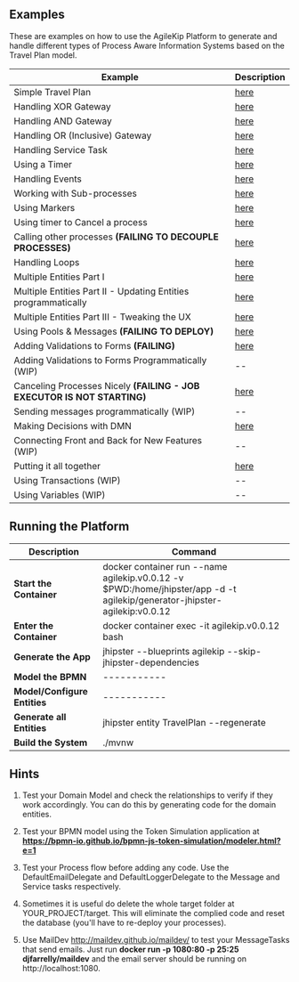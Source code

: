 ## Examples

These are examples on how to use the AgileKip Platform to generate and handle different types of Process Aware Information Systems based on the Travel Plan model.

| Example                                                                 | Description                         |
|-------------------------------------------------------------------------|-------------------------------------|
| Simple Travel Plan                                                      | [here](/travelTutorialSIMPLE)       |
| Handling XOR Gateway                                                    | [here](/travelTutorialXOR)          |
| Handling AND Gateway                                                    | [here](/travelTutorialAND)          |
| Handling OR (Inclusive) Gateway                                         | [here](/travelTutorialOR)           |
| Handling Service Task                                                   | [here](/travelTutorialSRV)          |
| Using a Timer                                                           | [here](/travelTutorialTIMER)        |
| Handling Events                                                         | [here](/travelTutorialEMSG)         |
| Working with Sub-processes                                              | [here](/travelTutorialSUB)          |
| Using Markers                                                           | [here](/travelTutorialMKR)          |
| Using timer to Cancel a process                                         | [here](/travelTutorialCANCEL)       |
| Calling other processes **(FAILING TO DECOUPLE PROCESSES)**             | [here](/travelTutorialSUB)          |
| Handling Loops                                                          | [here](/travelTutorialLOOP)         |
| Multiple Entities Part I                                                | [here](/travelTutorialENTITIES)     |
| Multiple Entities Part II - Updating Entities programmatically          | [here](/travelTutorialENTITIES2)    |
| Multiple Entities Part III - Tweaking the UX                            | [here](/travelTutorialENTITIES3)    |
| Using Pools & Messages **(FAILING TO DEPLOY)**                          | [here](/travelTutorialPOOL)         |
| Adding Validations to Forms **(FAILING)**                               | [here](/travelTutorialVAL)          |
| Adding Validations to Forms Programmatically (WIP)                      | --                                  |
| Canceling Processes Nicely **(FAILING - JOB EXECUTOR IS NOT STARTING)** | [here](/travelTutorialTIMER2CANCEL) |
| Sending messages programmatically (WIP)                                 | --                                  |
| Making Decisions with DMN                                               | [here](/travelTutorialDMN)   |
| Connecting Front and Back for New Features (WIP)                        | --                                  |
| Putting it all together                                                 | [here](/travelTutorialCOMPLETE)     |
| Using Transactions (WIP)                                                | --                                  |
| Using Variables (WIP)                                                   | --                                  |

<p>

## Running the Platform

| Description                  | Command                                                                                                                    |
| ---------------------------- | -------------------------------------------------------------------------------------------------------------------------- |
| **Start the Container**      | docker container run --name agilekip.v0.0.12 -v $PWD:/home/jhipster/app -d -t agilekip/generator-jhipster-agilekip:v0.0.12 |
| **Enter the Container**      | docker container exec -it agilekip.v0.0.12 bash                                                                            |
| **Generate the App**         | jhipster --blueprints agilekip --skip-jhipster-dependencies                                                                |
| **Model the BPMN**           | -----------                                                                                                                |
| **Model/Configure Entities** | -----------                                                                                                                |
| **Generate all Entities**    | jhipster entity TravelPlan --regenerate                                                                                    |
| **Build the System**         | ./mvnw                                                                                                                     |

## Hints

1. Test your Domain Model and check the relationships to verify if they work accordingly. You can do this by generating code for the domain entities.

1. Test your BPMN model using the Token Simulation application at **https://bpmn-io.github.io/bpmn-js-token-simulation/modeler.html?e=1**

1. Test your Process flow before adding any code. Use the DefaultEmailDelegate and DefaultLoggerDelegate to the Message and Service tasks respectively.

1. Sometimes it is useful do delete the whole target folder at YOUR_PROJECT/target. This will eliminate the complied code and reset the database (you'll have to re-deploy your processes).

1. Use MailDev http://maildev.github.io/maildev/ to test your MessageTasks that send emails. Just run **docker run -p 1080:80 -p 25:25 djfarrelly/maildev** and the email server should be running on http://localhost:1080.

<p>
